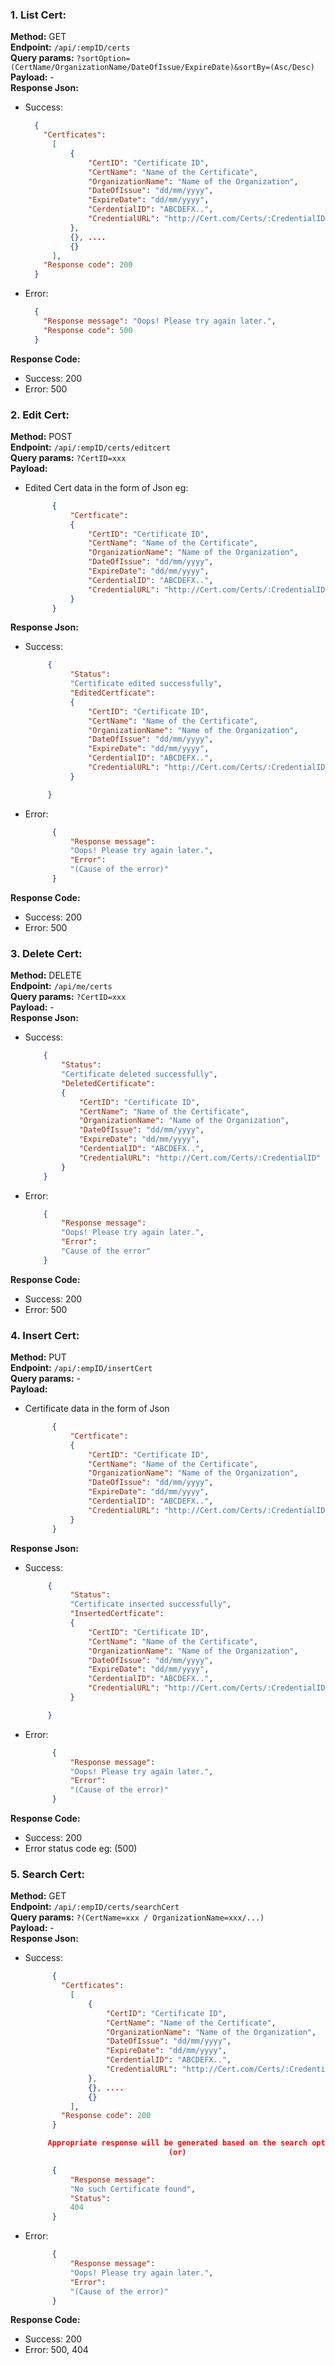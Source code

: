 ### 1. List Cert:

**Method:** GET  
**Endpoint:** `/api/:empID/certs`  
**Query params:** `?sortOption=(CertName/OrganizationName/DateOfIssue/ExpireDate)&sortBy=(Asc/Desc)`  
**Payload:** -  
**Response Json:**  
- Success: 
  ```json
    {
      "Certficates": 
        [
            {
                "CertID": "Certificate ID", 
                "CertName": "Name of the Certificate", 
                "OrganizationName": "Name of the Organization", 
                "DateOfIssue": "dd/mm/yyyy", 
                "ExpireDate": "dd/mm/yyyy", 
                "CerdentialID": "ABCDEFX..", 
                "CredentialURL": "http://Cert.com/Certs/:CredentialID"
            }, 
            {}, ....
            {}
        ], 
      "Response code": 200
    }
  ```
- Error: 
  ```json
    {
      "Response message": "Oops! Please try again later.", 
      "Response code": 500
    }
  ```
**Response Code:**  
- Success: 200  
- Error: 500  

### 2. Edit Cert:
**Method:** POST  
**Endpoint:** `/api/:empID/certs/editcert`  
**Query params:** `?CertID=xxx`  
**Payload:**  
- Edited Cert data in the form of Json eg: 
  ```json 
        {
            "Certficate": 
            {
                "CertID": "Certificate ID", 
                "CertName": "Name of the Certificate", 
                "OrganizationName": "Name of the Organization", 
                "DateOfIssue": "dd/mm/yyyy", 
                "ExpireDate": "dd/mm/yyyy", 
                "CerdentialID": "ABCDEFX..", 
                "CredentialURL": "http://Cert.com/Certs/:CredentialID"
            }
        }
  ```
**Response Json:**  
- Success: 
  ```json 
       {
            "Status": 
            "Certificate edited successfully",
            "EditedCertficate": 
            {
                "CertID": "Certificate ID", 
                "CertName": "Name of the Certificate", 
                "OrganizationName": "Name of the Organization", 
                "DateOfIssue": "dd/mm/yyyy", 
                "ExpireDate": "dd/mm/yyyy", 
                "CerdentialID": "ABCDEFX..", 
                "CredentialURL": "http://Cert.com/Certs/:CredentialID"
            }

       }
  ```  
- Error: 
  ```json 
        {
            "Response message": 
            "Oops! Please try again later.", 
            "Error": 
            "(Cause of the error)"
        }
  ```  
**Response Code:**  
- Success: 200  
- Error: 500  

### 3. Delete Cert:
**Method:** DELETE  
**Endpoint:** `/api/me/certs`  
**Query params:** `?CertID=xxx`  
**Payload:** -  
**Response Json:**  
- Success: 
    ```json
        {
            "Status": 
            "Certificate deleted successfully", 
            "DeletedCertificate": 
            {
                "CertID": "Certificate ID", 
                "CertName": "Name of the Certificate", 
                "OrganizationName": "Name of the Organization", 
                "DateOfIssue": "dd/mm/yyyy", 
                "ExpireDate": "dd/mm/yyyy", 
                "CerdentialID": "ABCDEFX..", 
                "CredentialURL": "http://Cert.com/Certs/:CredentialID"
            }            
        }
    ```  
- Error: 
    ```json
        {
            "Response message": 
            "Oops! Please try again later.", 
            "Error": 
            "Cause of the error"
        }
    ```    
**Response Code:**  
- Success: 200  
- Error: 500  

### 4. Insert Cert:
**Method:** PUT  
**Endpoint:** `/api/:empID/insertCert`  
**Query params:** -  
**Payload:**  
- Certificate data in the form of Json  
  ```json 
        {
            "Certficate": 
            {
                "CertID": "Certificate ID", 
                "CertName": "Name of the Certificate", 
                "OrganizationName": "Name of the Organization", 
                "DateOfIssue": "dd/mm/yyyy", 
                "ExpireDate": "dd/mm/yyyy", 
                "CerdentialID": "ABCDEFX..", 
                "CredentialURL": "http://Cert.com/Certs/:CredentialID"
            }
        }
  ```
**Response Json:**  
- Success: 
  ```json 
       {
            "Status": 
            "Certificate inserted successfully",
            "InsertedCertficate": 
            {
                "CertID": "Certificate ID", 
                "CertName": "Name of the Certificate", 
                "OrganizationName": "Name of the Organization", 
                "DateOfIssue": "dd/mm/yyyy", 
                "ExpireDate": "dd/mm/yyyy", 
                "CerdentialID": "ABCDEFX..", 
                "CredentialURL": "http://Cert.com/Certs/:CredentialID"
            }

       }
  ```  
- Error: 
  ```json 
        {
            "Response message": 
            "Oops! Please try again later.", 
            "Error": 
            "(Cause of the error)"
        }
  ```  
**Response Code:**  
- Success: 200  
- Error status code eg: (500)  

### 5. Search Cert:
**Method:** GET   
**Endpoint:** `/api/:empID/certs/searchCert`  
**Query params:** `?(CertName=xxx / OrganizationName=xxx/...)`  
**Payload:** -  
**Response Json:**  
- Success: 
  ```json
        {
          "Certficates": 
            [
                {
                    "CertID": "Certificate ID", 
                    "CertName": "Name of the Certificate", 
                    "OrganizationName": "Name of the Organization", 
                    "DateOfIssue": "dd/mm/yyyy", 
                    "ExpireDate": "dd/mm/yyyy", 
                    "CerdentialID": "ABCDEFX..", 
                    "CredentialURL": "http://Cert.com/Certs/:CredentialID"
                }, 
                {}, ....
                {}
            ], 
          "Response code": 200
        }

       Appropriate response will be generated based on the search option.  
                                  (or) 

        {
            "Response message": 
            "No such Certificate found", 
            "Status": 
            404
        }
  ```  
- Error: 
  ```json 
        {
            "Response message": 
            "Oops! Please try again later.", 
            "Error": 
            "(Cause of the error)"
        }
  ```  
**Response Code:**  
- Success: 200  
- Error: 500, 404  
